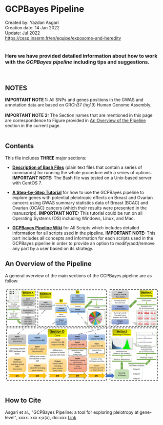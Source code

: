 # GCPBayes Pipeline
Created by: Yazdan Asgari<br>
Creation date: 14 Jan 2022<br>
Update: Jul 2022<br>
https://cesp.inserm.fr/en/equipe/exposome-and-heredity
<br>
<br>

### Here we have provided detailed information about how to work with the *GCPBayes pipeline* including tips and suggestions. 
<br>

## NOTES
**IMPORTANT NOTE 1:** All SNPs and genes positions in the GWAS and annotation data are based on GRCh37 (hg19) Human Genome Assembly.
<br><br>
**IMPORTANT NOTE 2:** The Section names that are mentioned in this page are correspondence to Figure provided in [An Overview of the Pipeline](#An-Overview-of-the-Pipeline) section in the current page.
<br>
<br>
## Contents
This file includes **THREE** major sections:
- [**Description of Bash Files**](1) (plain text files that contain a series of commands) for running the whole procedure with a series of options.
**IMPORTANT NOTE:** The Bash file was tested on a Unix-based server with CentOS 7.

- [**A Step-by-Step Tutorial**](2) for how to use the GCPBayes pipeline to explore genes with potential pleiotropic effects on Breast and Ovarian cancers using GWAS summary statistics data of Breast (BCAC) and Ovarian (OCAC) cancers (which their results were presented in the manuscript).
**IMPORTANT NOTE:** This tutorial could be run on all Operating Systems (OS) including Windows, Linux, and Mac.

- [**GCPBayes Pipeline Wiki**](3) for All Scripts which includes detailed information for all scripts used in the pipeline.
**IMPORTANT NOTE:** This part includes all concepts and information for each scripts used in the GCPBayes pipeline in order to provide an option to modify/add/remove any part by a user based on its strategy.

## An Overview of the Pipeline
A general overview of the main sections of the GCPBayes pipeline are as follow:
<br></br>
<kbd> <img src="0_Images/Fig1_v3.jpg"/> </kbd>
<br></br>

## How to Cite
Asgari et al., "GCPBayes Pipeline: a tool for exploring pleiotropy at gene-level", xxxx. xxx x;x(x), doi:xxx [Link](https://..../)
<br>
<br>

